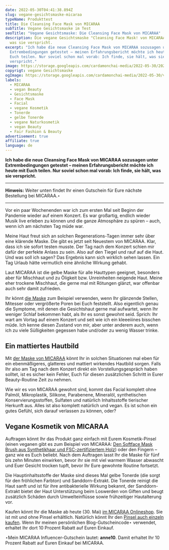 ```yaml
---
date: 2022-05-30T04:41:38.894Z
slug: vegane-gesichtsmaske-micaraa
typeName: Produkttest
title: Die Cleansing Face Mask von MICARAA
subTitle: Vegane Gesichtsmaske im Test
seoTitle: "Vegane Gesichtsmaske: Die Cleansing Face Mask von MICARAA"
description: Die vegane Gesichtsmaske "Cleansing Face Mask! von MICARAA hält,
  was sie verspricht.
excerpt: "Ich habe die neue Cleansing Face Mask von MICARAA sozusagen unter
  Extrembedingungen getestet – meinen Erfahrungsbericht möchte ich heute mit
  Euch teilen. Nur soviel schon mal vorab: Ich finde, sie hält, was sie
  verspricht."
image: https://storage.googleapis.com/cardamonchai-media/2022-05-30/2022-05-27-micaraa-02-jpg-imagine-d89848_baaf87_2048_1536/640.webp
copyrigt: vegane Gesichtsmaske
ogImage: https://storage.googleapis.com/cardamonchai-media/2022-05-30/vegane-gesichtsmaske-micaraa-fb-jpg-imagine-e8c808_86ab8a_1200_628/640.webp
labels:
  - MICARAA
  - vegan Beauty
  - Gesichtsmaske
  - Face Mask
  - Facial
  - vegane Kosmetik
  - Tonerde
  - gelbe Tonerde
  - vegane Naturkosmetik
  - vegan Beauty
  - Fair Fashion & Beauty
advertisement: true
affiliate: true
language: de
---
```

**Ich habe die neue Cleansing Face Mask von MICARAA sozusagen unter Extrembedingungen getestet – meinen Erfahrungsbericht möchte ich heute mit Euch teilen. Nur soviel schon mal vorab: Ich finde, sie hält, was sie verspricht.**

---

**Hinweis:** Weiter unten findet Ihr einen Gutschein für Eure nächste Bestellung bei MICARAA.⋆

---

Vor ein paar Wochenenden war ich zum ersten Mal seit Beginn der Pandemie wieder auf einem Konzert. Es war großartig, endlich wieder Musik live erleben zu können und die ganze Atmosphäre zu spüren – auch, wenn ich am nächsten Tag müde war. 

Meine Haut freut sich an solchen Regenerations-Tagen immer sehr über eine klärende Maske. Die gibt es jetzt seit Neuestem von MICARAA. Klar, dass ich sie sofort testen musste. Der Tag  nach dem Konzert schien mir dafür der perfekte Anlass zu sein. Also auf den Tiegel und rauf auf die Haut. Und was soll ich sagen? Das Ergebnis kann sich wirklich sehen lassen. Ein Tag Urlaub hätte vermutlich eine ähnliche Wirkung gehabt.

Laut MICARAA ist die gelbe Maske für alle Hauttypen geeignet, besonders aber für Mischhaut und zu Öligkeit bzw. Unreinheiten neigende Haut. Meine eher trockene Mischhaut, die gerne mal mit Rötungen glänzt, war offenbar auch sehr damit zufrieden.

Ihr könnt [die Maske](https://tidd.ly/38Su2n0) zum Beispiel verwenden, wenn Ihr glänzende Stellen, Mitesser oder vergrößerte Poren bei Euch feststellt. Also eigentlich genau die Symptome, mit denen die Gesichtshaut gerne mal aufwartet, wenn Ihr weniger Schlaf bekommen habt, als Ihr es sonst gewohnt seid. Sprich: Ihr wart am Vortag auf einem Konzert und seit wie ich ein kleeeiiines bisschen müde. Ich kenne diesen Zustand von mir, aber unter anderem auch, wenn ich zu viele Süßigkeiten gegessen habe und/oder zu wenig Wasser trinke.

## Ein mattiertes Hautbild

Mit [der Maske von MICARAA](https://tidd.ly/38Su2n0) könnt Ihr in solchen Situationen mal eben für ein ebenmäßigeres, glatteres und mattiert wirkendes Hautbild sorgen. Falls Ihr also am Tag nach dem Konzert direkt ein Vorstellungsgespräch haben solltet, ist es sicher kein Fehler, Euch für diesen zusätzlichen Schritt in Eurer Beauty-Routine Zeit zu nehmen.

Wie wir es von MICARAA gewohnt sind, kommt das Facial komplett ohne Palmöl, Mikroplastik, Silikone, Parabenene, Mineralöl, synthetischen Konservierungsstoffen, Sulfaten und natürlich Inhaltsstoffe tierischer Herkunft aus. Alles ist also komplett natürlich und vegan. Es ist schon ein gutes Gefühl, sich darauf verlassen zu können, oder?

<Gallery name="micaraa-maske-vegan-1" />

## Vegane Kosmetik von MICARAA

Auftragen könnt Ihr das Produkt ganz einfach mit Eurem Kosmetik-Pinsel (einen veganen gibt es zum Beispiel von MICARAA: [Den Softface Mask Brush aus Synthetikhaar und FSC-zertifiziertem Holz](https://tidd.ly/3wZU14Q)) oder den Fingern – ganz wie es Euch beliebt. Nach dem Auftragen lasst Ihr die Maske für fünf bis zehn Minuten einwirken, bevor ihr sie mit viel warmem Wasser abwascht und Euer Gesicht trocken tupft, bevor Ihr Eure gewohnte Routine fortsetzt.

Die Hauptinhaltsstoffe der Maske sind dieses Mal gelbe Tonerde (die sorgt für den fröhlichen Farbton) und Sanddorn-Extrakt. Die Tonerde reinigt die Haut sanft und ist für ihre antibakterielle Wirkung bekannt, der Sanddorn-Extrakt bietet der Haut Unterstützung beim Loswerden von Giften und beugt zusätzlich Schäden durch Umwelteinflüsse sowie frühzeitiger Hautalterung vor.

Kaufen könnt Ihr die Maske ab heute (30. Mai) [im MICARAA Onlineshop](https://tidd.ly/38Su2n0). Sie ist mit und ohne Pinsel erhältlich. Natürlich könnt Ihr den [Pinsel auch einzeln kaufen](https://tidd.ly/3wZU14Q). Wenn Ihr meinen persönlichen Blog-Gutscheincode⋆ verwendet, erhaltet Ihr dort 10 Prozent Rabatt auf Euren Einkauf.

⋆Mein MICARAA Influencer-Gutschein lautet: **anne10**. Damit erhaltet Ihr 10 Prozent Rabatt auf Euren Einkauf bei MICARAA.

<Gallery name="micaraa-maske-vegan-2" />